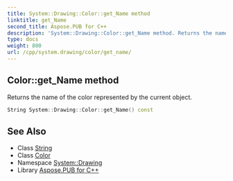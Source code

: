 ```yaml
---
title: System::Drawing::Color::get_Name method
linktitle: get_Name
second_title: Aspose.PUB for C++
description: 'System::Drawing::Color::get_Name method. Returns the name of the color represented by the current object in C++.'
type: docs
weight: 800
url: /cpp/system.drawing/color/get_name/
---
```

## Color::get_Name method


Returns the name of the color represented by the current object.

```cpp
String System::Drawing::Color::get_Name() const
```

## See Also

* Class [String](../../../system/string/)
* Class [Color](../)
* Namespace [System::Drawing](../../)
* Library [Aspose.PUB for C++](../../../)
